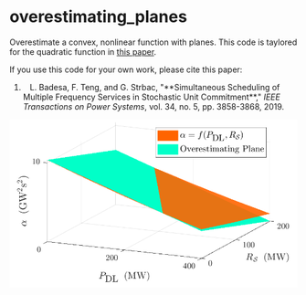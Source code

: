 # overestimating_planes
Overestimate a convex, nonlinear function with planes. This code is taylored for the quadratic function in [this paper](https://arxiv.org/abs/1809.10391).

If you use this code for your own work, please cite this paper:

<ol>
    <li> &nbsp;&nbsp; L. Badesa, F. Teng, and G. Strbac, "**Simultaneous Scheduling of Multiple Frequency Services in Stochastic Unit Commitment**," <i>IEEE Transactions on Power Systems</i>, vol. 34, no. 5, pp. 3858-3868, 2019. 
</ol>




![example1](overest_planes.png)

